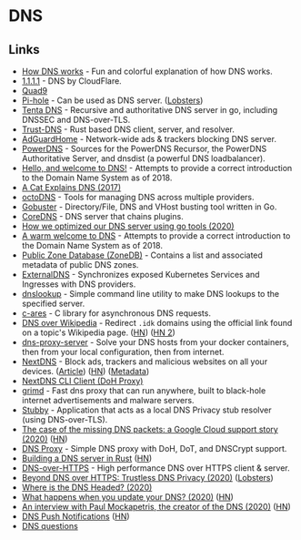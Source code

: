 # DNS

## Links

* [How DNS works](https://howdns.works/) - Fun and colorful explanation of how DNS works.
* [1.1.1.1](https://one.one.one.one/) - DNS by CloudFlare.
* [Quad9](https://www.quad9.net/)
* [Pi-hole](https://pi-hole.net/) - Can be used as DNS server. \([Lobsters](https://lobste.rs/s/95saar/pi_hole_black_hole_for_internet)\)
* [Tenta DNS](https://github.com/tenta-browser/tenta-dns) - Recursive and authoritative DNS server in go, including DNSSEC and DNS-over-TLS.
* [Trust-DNS](https://github.com/bluejekyll/trust-dns) - Rust based DNS client, server, and resolver.
* [AdGuardHome](https://github.com/AdguardTeam/AdGuardHome) - Network-wide ads & trackers blocking DNS server.
* [PowerDNS](https://github.com/PowerDNS/pdns) - Sources for the PowerDNS Recursor, the PowerDNS Authoritative Server, and dnsdist \(a powerful DNS loadbalancer\).
* [Hello, and welcome to DNS!](https://github.com/ahupowerdns/hello-dns) - Attempts to provide a correct introduction to the Domain Name System as of 2018.
* [A Cat Explains DNS \(2017\)](https://www.youtube.com/watch?v=4ZtFk2dtqv0)
* [octoDNS](https://github.com/github/octodns) - Tools for managing DNS across multiple providers.
* [Gobuster](https://github.com/OJ/gobuster) - Directory/File, DNS and VHost busting tool written in Go.
* [CoreDNS](https://github.com/coredns/coredns) - DNS server that chains plugins.
* [How we optimized our DNS server using go tools \(2020\)](https://medium.com/@arash.cordi/how-we-optimized-our-dns-server-using-go-tools-d753e1a5e709)
* [A warm welcome to DNS](https://powerdns.org/hello-dns/) - Attempts to provide a correct introduction to the Domain Name System as of 2018.
* [Public Zone Database \(ZoneDB\)](https://github.com/zonedb/zonedb) - Contains a list and associated metadata of public DNS zones.
* [ExternalDNS](https://github.com/kubernetes-sigs/external-dns) - Synchronizes exposed Kubernetes Services and Ingresses with DNS providers.
* [dnslookup](https://github.com/ameshkov/dnslookup) - Simple command line utility to make DNS lookups to the specified server.
* [c-ares](https://github.com/c-ares/c-ares) - C library for asynchronous DNS requests.
* [DNS over Wikipedia](https://github.com/aaronjanse/dns-over-wikipedia) - Redirect `.idk` domains using the official link found on a topic's Wikipedia page. \([HN](https://news.ycombinator.com/item?id=22790425)\) \([HN 2](https://news.ycombinator.com/item?id=22808121)\)
* [dns-proxy-server](https://github.com/mageddo/dns-proxy-server) - Solve your DNS hosts from your docker containers, then from your local configuration, then from internet.
* [NextDNS](https://nextdns.io/) - Block ads, trackers and malicious websites on all your devices. \([Article](https://angristan.xyz/2020/04/nextdns/)\) \([HN](https://news.ycombinator.com/item?id=22854209)\) \([Metadata](https://github.com/nextdns/metadata)\)
* [NextDNS CLI Client \(DoH Proxy\)](https://github.com/nextdns/nextdns)
* [grimd](https://github.com/looterz/grimd) - Fast dns proxy that can run anywhere, built to black-hole internet advertisements and malware servers.
* [Stubby](https://github.com/getdnsapi/stubby) - Application that acts as a local DNS Privacy stub resolver \(using DNS-over-TLS\).
* [The case of the missing DNS packets: a Google Cloud support story \(2020\)](https://cloud.google.com/blog/topics/inside-google-cloud/google-cloud-support-engineer-solves-a-tough-dns-case) \([HN](https://news.ycombinator.com/item?id=23235995)\)
* [DNS Proxy](https://github.com/AdguardTeam/dnsproxy) - Simple DNS proxy with DoH, DoT, and DNSCrypt support.
* [Building a DNS server in Rust](https://github.com/EmilHernvall/dnsguide) \([HN](https://news.ycombinator.com/item?id=23442730)\)
* [DNS-over-HTTPS](https://github.com/m13253/dns-over-https) - High performance DNS over HTTPS client & server.
* [Beyond DNS over HTTPS: Trustless DNS Privacy \(2020\)](https://alyssa.is/proposing-dns-over-tcp-over-tor/) \([Lobsters](https://lobste.rs/s/7owwun/beyond_dns_over_https_trustless_dns)\)
* [Where is the DNS Headed? \(2020\)](https://www.potaroo.net/ispcol/2020-06/row.html)
* [What happens when you update your DNS? \(2020\)](https://jvns.ca/blog/how-updating-dns-works/) \([HN](https://news.ycombinator.com/item?id=23597687)\)
* [An interview with Paul Mockapetris, the creator of the DNS \(2020\)](https://www.welcometothejungle.com/en/collections/behind-the-code/coder-stories/articles/btc-interview-paul-mockapetris) \([HN](https://news.ycombinator.com/item?id=23650499)\)
* [DNS Push Notifications](https://www.rfc-editor.org/rfc/rfc8765.html) \([HN](https://news.ycombinator.com/item?id=23627094)\)
* [DNS questions](https://questions.wizardzines.com/dns.html)

